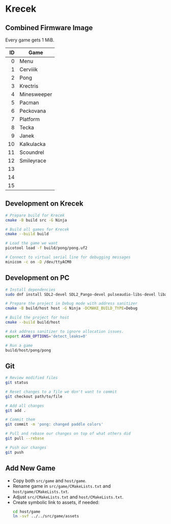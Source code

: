 # Krecek

## Combined Firmware Image

Every game gets 1 MiB.

| ID | Game        |
|---:|-------------|
|  0 | Menu        |
|  1 | Cerviiik    |
|  2 | Pong        |
|  3 | Krectris    |
|  4 | Minesweeper |
|  5 | Pacman      |
|  6 | Peckovana   |
|  7 | Platform    |
|  8 | Tecka       |
|  9 | Janek       |
| 10 | Kalkulacka  |
| 11 | Scoundrel   |
| 12 | Smileyrace  |
| 13 |             |
| 14 |             |
| 15 |             |

## Development on Krecek

```bash
# Prepare build for Krecek
cmake -B build src -G Ninja

# Build all games for Krecek
cmake --build build

# Load the game we want
picotool load -f build/pong/pong.uf2

# Connect to virtual serial line for debugging messages
minicom -c on -D /dev/ttyACM0
```

## Development on PC

```bash
# Install dependencies
sudo dnf install SDL2-devel SDL2_Pango-devel pulseaudio-libs-devel libasan

# Prepare the project in Debug mode with address sanitizer
cmake -B build/host host -G Ninja -DCMAKE_BUILD_TYPE=Debug

# Build the project for host
cmake --build build/host

# Ask address sanitizer to ignore allocation issues.
export ASAN_OPTIONS='detect_leaks=0'

# Run a game
build/host/pong/pong
```

## Git

```bash
# Review modified files
git status

# Reset changes to a file we don't want to commit
git checkout path/to/file

# Add all changes
git add .

# Commit them
git commit -m 'pong: changed paddle colors'

# Pull and rebase our changes on top of what others did
git pull --rebase

# Push our changes
git push
```

## Add New Game

- Copy both `src/game` and `host/game`.
- Rename game in `src/game/CMakeLists.txt` and `host/game/CMakeLists.txt`.
- Adjust `src/CMakeLists.txt` and `host/CMakeLists.txt`.
- Create symbolic link to assets, if needed:
  ```bash
  cd host/game
  ln -svf ../../src/game/assets
  ```
